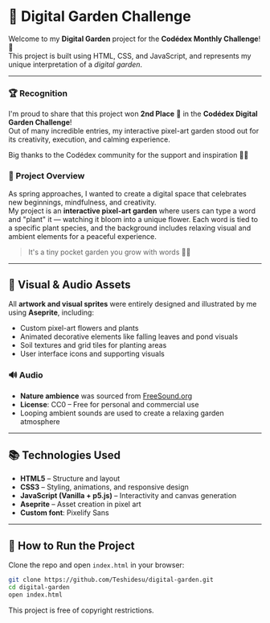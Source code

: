 # 🌱 Digital Garden Challenge

Welcome to my **Digital Garden** project for the **Codédex Monthly Challenge**! 🎉  
This project is built using HTML, CSS, and JavaScript, and represents my unique interpretation of a *digital garden*.

---

### 🏆 Recognition

I'm proud to share that this project won **2nd Place** 🥈 in the **Codédex Digital Garden Challenge**!  
Out of many incredible entries, my interactive pixel-art garden stood out for its creativity, execution, and calming experience.

Big thanks to the Codédex community for the support and inspiration 🌱✨


### 🌿 Project Overview

As spring approaches, I wanted to create a digital space that celebrates new beginnings, mindfulness, and creativity.  
My project is an **interactive pixel-art garden** where users can type a word and "plant" it — watching it bloom into a unique flower. Each word is tied to a specific plant species, and the background includes relaxing visual and ambient elements for a peaceful experience.

> It's a tiny pocket garden you grow with words 💬🌸

---

## 🎨 Visual & Audio Assets

All **artwork and visual sprites** were entirely designed and illustrated by me using **Aseprite**, including:

- Custom pixel-art flowers and plants
- Animated decorative elements like falling leaves and pond visuals
- Soil textures and grid tiles for planting areas
- User interface icons and supporting visuals

### 🔊 Audio

- **Nature ambience** was sourced from [FreeSound.org](https://freesound.org)  
- **License**: CC0 – Free for personal and commercial use  
- Looping ambient sounds are used to create a relaxing garden atmosphere

---

## 📚 Technologies Used

- **HTML5** – Structure and layout
- **CSS3** – Styling, animations, and responsive design
- **JavaScript (Vanilla + p5.js)** – Interactivity and canvas generation
- **Aseprite** – Asset creation in pixel art
- **Custom font**: Pixelify Sans

---

## 🚀 How to Run the Project

Clone the repo and open `index.html` in your browser:

```bash
git clone https://github.com/Teshidesu/digital-garden.git
cd digital-garden
open index.html
```

This project is free of copyright restrictions.



